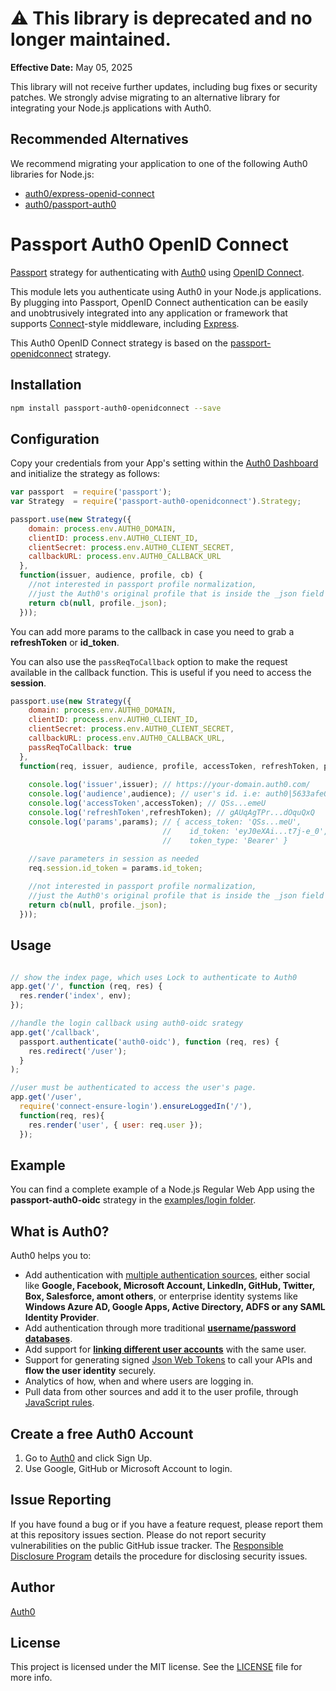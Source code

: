 # ⚠️ This library is deprecated and no longer maintained.
**Effective Date:** May 05, 2025

This library will not receive further updates, including bug fixes or security patches. We strongly advise migrating to an alternative library for integrating your Node.js applications with Auth0.

## Recommended Alternatives
We recommend migrating your application to one of the following Auth0 libraries for Node.js:

- [auth0/express-openid-connect](https://github.com/auth0/express-openid-connect)
- [auth0/passport-auth0](https://github.com/auth0/passport-auth0)

# Passport Auth0 OpenID Connect

[Passport](https://github.com/jaredhanson/passport) strategy for authenticating
with [Auth0](https://auth0.com) using [OpenID Connect](http://openid.net/connect/).

This module lets you authenticate using Auth0 in your Node.js applications. By plugging into Passport, OpenID Connect authentication can be easily and unobtrusively integrated into any application or framework that
supports [Connect](http://www.senchalabs.org/connect/)-style middleware, including [Express](http://expressjs.com/).

This Auth0 OpenID Connect strategy is based on the [passport-openidconnect](https://github.com/jaredhanson/passport-openidconnect) strategy.

## Installation

```sh
npm install passport-auth0-openidconnect --save
```

## Configuration

Copy your credentials from your App's setting within the [Auth0 Dashboard](https://manage.auth0.com) and initialize the strategy as follows:

```js
var passport  = require('passport');
var Strategy  = require('passport-auth0-openidconnect').Strategy;

passport.use(new Strategy({
    domain: process.env.AUTH0_DOMAIN,
    clientID: process.env.AUTH0_CLIENT_ID,
    clientSecret: process.env.AUTH0_CLIENT_SECRET,
    callbackURL: process.env.AUTH0_CALLBACK_URL
  },
  function(issuer, audience, profile, cb) {
    //not interested in passport profile normalization, 
    //just the Auth0's original profile that is inside the _json field
    return cb(null, profile._json);
  }));
```

You can add more params to the callback in case you need to grab a **refreshToken** or **id_token**.

You can also use the `passReqToCallback` option to make the request available in the callback function. This is useful if you need to access the **session**.

```js
passport.use(new Strategy({
    domain: process.env.AUTH0_DOMAIN,
    clientID: process.env.AUTH0_CLIENT_ID,
    clientSecret: process.env.AUTH0_CLIENT_SECRET,
    callbackURL: process.env.AUTH0_CALLBACK_URL,
    passReqToCallback: true
  },
  function(req, issuer, audience, profile, accessToken, refreshToken, params, cb) {
    
    console.log('issuer',issuer); // https://your-domain.auth0.com/
    console.log('audience',audience); // user's id. i.e: auth0|5633afe0794d1c5a0b72a2be
    console.log('accessToken',accessToken); // QSs...emeU
    console.log('refreshToken',refreshToken); // gAUqAgTPr...dOquQxQ
    console.log('params',params); // { access_token: 'QSs...meU',
                                  //    id_token: 'eyJ0eXAi...t7j-e_0',
                                  //    token_type: 'Bearer' }
    
    //save parameters in session as needed                              
    req.session.id_token = params.id_token;

    //not interested in passport profile normalization, 
    //just the Auth0's original profile that is inside the _json field
    return cb(null, profile._json);
  }));
```

## Usage

```js

// show the index page, which uses Lock to authenticate to Auth0
app.get('/', function (req, res) {
  res.render('index', env);
});

//handle the login callback using auth0-oidc srategy
app.get('/callback',
  passport.authenticate('auth0-oidc'), function (req, res) {
    res.redirect('/user');
  }
);

//user must be authenticated to access the user's page.
app.get('/user',
  require('connect-ensure-login').ensureLoggedIn('/'),
  function(req, res){
    res.render('user', { user: req.user });
  });
```

## Example

You can find a complete example of a Node.js Regular Web App using the **passport-auth0-oidc** strategy in the [examples/login folder](./examples/login/README.md).

## What is Auth0?

Auth0 helps you to:

* Add authentication with [multiple authentication sources](https://docs.auth0.com/identityproviders), either social like **Google, Facebook, Microsoft Account, LinkedIn, GitHub, Twitter, Box, Salesforce, amont others**, or enterprise identity systems like **Windows Azure AD, Google Apps, Active Directory, ADFS or any SAML Identity Provider**.
* Add authentication through more traditional **[username/password databases](https://docs.auth0.com/mysql-connection-tutorial)**.
* Add support for **[linking different user accounts](https://docs.auth0.com/link-accounts)** with the same user.
* Support for generating signed [Json Web Tokens](https://docs.auth0.com/jwt) to call your APIs and **flow the user identity** securely.
* Analytics of how, when and where users are logging in.
* Pull data from other sources and add it to the user profile, through [JavaScript rules](https://docs.auth0.com/rules).

## Create a free Auth0 Account

1. Go to [Auth0](https://auth0.com) and click Sign Up.
2. Use Google, GitHub or Microsoft Account to login.

## Issue Reporting

If you have found a bug or if you have a feature request, please report them at this repository issues section. Please do not report security vulnerabilities on the public GitHub issue tracker. The [Responsible Disclosure Program](https://auth0.com/whitehat) details the procedure for disclosing security issues.

## Author

[Auth0](auth0.com)

## License

This project is licensed under the MIT license. See the [LICENSE](LICENSE) file for more info.
